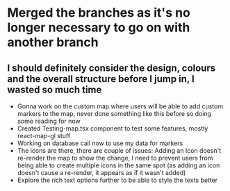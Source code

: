 # Merged the branches as it's no longer necessary to go on with another branch 
## I should definitely consider the design, colours and the overall structure before I jump in, I wasted so much time 
* Gonna work on the custom map where users will be able to add custom markers to the map, never done something like this before so doing some reading for now
* Created Testing-map.tsx component to test some features, mostly react-map-gl stuff
* Working on database call now to use my data for markers
* The icons are there, there are couple of issues: Adding an Icon doesn't re-render the map to show the change, I need to prevent users from being able to create multiple icons in the same spot (as adding an icon doesn't cause a re-render, it appears as if it wasn't added)
* Explore the rich text options further to be able to style the texts better